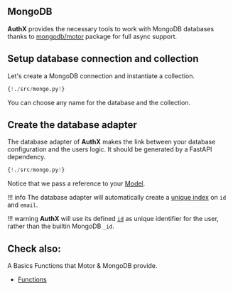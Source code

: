## MongoDB

**AuthX** provides the necessary tools to work with MongoDB databases thanks to [mongodb/motor](https://github.com/mongodb/motor) package for full async support.

## Setup database connection and collection

Let's create a MongoDB connection and instantiate a collection.

```py hl_lines="5-8"
{!./src/mongo.py!}
```

You can choose any name for the database and the collection.

## Create the database adapter

The database adapter of **AuthX** makes the link between your database configuration and the users logic. It should be generated by a FastAPI dependency.

```py hl_lines="3 10"
{!./src/mongo.py!}
```

Notice that we pass a reference to your [Model](models.md).

!!! info
    The database adapter will automatically create a [unique index](https://docs.mongodb.com/manual/core/index-unique/) on `id` and `email`.

!!! warning
    **AuthX** will use its defined [`id`](models.md) as unique identifier for the user, rather than the builtin MongoDB `_id`.

## Check also:

A Basics Functions that Motor & MongoDB provide.

* [Functions](functions.md)
